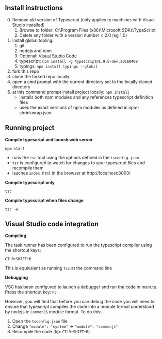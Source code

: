 ## Install instructions

0. Remove old version of Typescript (only applies to machines with Visual Studio installed)
    1. Browse to folder: C:\Program Files (x86)\Microsoft SDKs\TypeScript
    2. Delete any folder with a version number < 2.0 (eg 1.0)
1. Install global tooling:
    1. git
    2. nodejs and npm
    3. Optional: [Visual Studio Code](https://code.visualstudio.com/Download)
    3. typescript: `npm install -g typescript@1.9.0-dev.20160409`
    4. typings: `npm install typings --global`
2. fork this repo
3. clone the forked repo locally
4. open a cmd prompt with the current directory set to the locally cloned directory
5. at this command prompt install project locally: `npm install`
    * installs both npm modules and any references typescript definition files
    * uses the exact versions of npm modules as defined in npm-shrinkwrap.json


## Running project

**Compile typescript and launch web server** 

`npm start`

* runs the `tsc` tool using the options defined in the `tsconfig.json`
* `tsc` is configured to watch for changes to your typescript files and recompile them
* lauches `index.html` in the browser at http://localhost:3000/

**Compile typescript only**

`tsc`

**Compile typescript when files change**

`tsc -w`


## Visual Studio code integration

**Compiling**

The task runner has been configured to run the typescript compiler using the shortcut keys: 

`CTLR+SHIFT+B`

This is equivalent as running `tsc` at the command line

**Debugging**

VSC has been configured to launch a debugger and run the code in main.ts. Press the shortcut key: `F5`

However, you will find that before you can debug the code you will need to ensure that typescript compiles the code into a module format understood by nodejs ie `CommonJS` module format. To do this:

1. Open the `tsconfig.json` file
2. Change `"module": "system"` -> `"module": "commonjs"`
3. Recompile the code (tip: `CTLR+SHIFT+B`)

